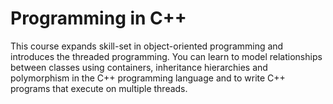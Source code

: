 # Programming in C++

This course expands skill-set in object-oriented programming and introduces the threaded programming.  You can learn to model relationships between classes using containers, inheritance hierarchies and polymorphism in the C++ programming language and to write C++ programs that execute on multiple threads.

